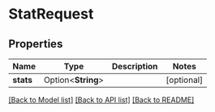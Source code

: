 # StatRequest

## Properties

Name | Type | Description | Notes
------------ | ------------- | ------------- | -------------
**stats** | Option<**String**> |  | [optional]

[[Back to Model list]](../README.md#documentation-for-models) [[Back to API list]](../README.md#documentation-for-api-endpoints) [[Back to README]](../README.md)


